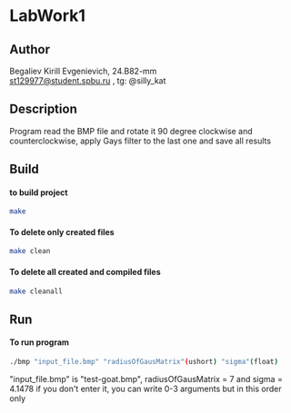 # LabWork1
## Author
Begaliev Kirill Evgenievich, 24.B82-mm <br>
st129977@student.spbu.ru , tg: @silly_kat
## Description
Program read the BMP file and rotate it 90 degree clockwise and counterclockwise, apply Gays filter to the last one and save all results
## Build
#### to build project
```bash
make
```
#### To delete only created files 
```bash
make clean
```
#### To delete all created and compiled files
```bash
make cleanall
```
## Run
#### To run program
```bash
./bmp "input_file.bmp" "radiusOfGausMatrix"(ushort) "sigma"(float)
```
"input_file.bmp" is "test-goat.bmp", radiusOfGausMatrix = 7 and sigma = 4.1478 if you don't enter it, you can write 0-3 arguments but in this order only

